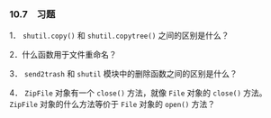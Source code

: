 ### 10.7　习题

1． `shutil.copy()` 和 `shutil.copytree()` 之间的区别是什么？

2．什么函数用于文件重命名？

3． `send2trash` 和 `shutil` 模块中的删除函数之间的区别是什么？

4． `ZipFile` 对象有一个 `close()` 方法，就像 `File` 对象的 `close()` 方法。 `ZipFile` 对象的什么方法等价于 `File` 对象的 `open()` 方法？

